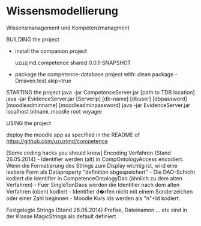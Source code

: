 Wissensmodellierung
===================

Wissensmanagement und Kompetenzmanagment

BUILDING the project
 - install the companion project 
 	
 	<groupId>uzuzjmd.competence</groupId>
	<artifactId>shared</artifactId>
	<version>0.0.1-SNAPSHOT</version>
	
- package the competence-database project with: clean package -Dmaven.test.skip=true

STARTING the project
 java -jar CompetenceServer.jar [path to TDB location]
 java -jar EvidenceServer.jar [ServerIp] [db-name] [dbuser] [dbpassword] [moodleadminname] [moodleadminpassword]
 java -jar EvidenceServer.jar localhost bitnami_moodle root voyager
 
USING the project

deploy the moodle app as specified in the README of https://github.com/uzuzjmd/competence

[Some coding hacks you should know]
Encoding Verfahren (Stand 26.05.2014)
	- Identifier werden (alt) in CompOntologyAccess encodiert. Wenn die Formatierung des Strings zum Display wichtig ist, wird eine lesbare Form
	als Dataproperty "definition abgespeichert"
	- Die DAO-Schicht kodiert die Identifier in CompetenceOntologyDao (ähnlich zu dem alten Verfahren)
	- Fuer SingleTonDaos werden die Identifier nach dem alten Verfahren (oben) kodiert
	- Identifier d�rfen nicht mit einem Sonderzeichen oder einer Zahl beginnen
	- Moodle Kurs Ids werden als "n"+Id kodiert. 

Festgelegte Strings (Stand 26.05.2014)
Prefixe, Dateinamen ... etc sind in der Klasse MagicStrings als default definiert
